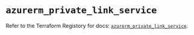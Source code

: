 # `azurerm_private_link_service`

Refer to the Terraform Registory for docs: [`azurerm_private_link_service`](https://registry.terraform.io/providers/hashicorp/azurerm/3.63.0/docs/resources/private_link_service).
